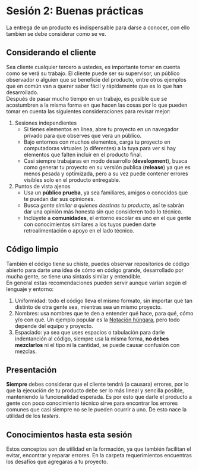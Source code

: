 # Sesión 2: Buenas prácticas
La entrega de un producto es indispensable para darse a conocer, con ello tambien se debe considerar como se ve.

## Considerando el cliente
Sea cliente cualquier tercero a ustedes, es importante tomar en cuenta como se verá su trabajo. El cliente puede ser su supervisor,
un público observador o alguien que se beneficie del producto, entre otros ejemplos que en común van a querer saber fácil y rápidamente
que es lo que han desarrollado.  
Después de pasar mucho tiempo en un trabajo, es posible que se acostumbren a la misma forma en que hacen las cosas
por lo que pueden tomar en cuenta las siguientes consideraciones para revisar mejor:
1. Sesiones independientes
    * Si tienes elementos en línea, abre tu proyecto en un navegador privado para que observes que vera un público.
    * Bajo entornos con muchos elementos, carga tu proyecto en computadoras virtuales (o diferentes) a la tuya para ver si hay 
    elementos que falten incluir en el producto final.
    * Casi siempre trabajaras en modo desarrollo (**development**), busca como generar tu proyecto en su versión publica 
    (**release**) ya que es menos pesada y optimizada, pero a su vez puede contener errores visibles solo en el producto entregable.
2. Puntos de vista ajenos
    * Usa un **público prueba**, ya sea familiares, amigos o conocidos que te puedan dar sus opiniones.
    * Busca *gente similar a quienes destinas tu producto*, así te sabrán dar una opinión más honesta sin que
    consideren todo lo técnico.
    * Inclúyete a **comunidades**, el entorno escolar es uno en el que gente con conocimientos similares a los tuyos
    pueden darte retroalimentación o apoyo en el lado técnico.
    
## Código limpio
También el código tiene su chiste, puedes observar repositorios de código abierto para darte una idea de cómo en código grande,
desarrollado por mucha gente, se tiene una sintaxis similar y entendible.  
En general estas recomendaciones pueden servir aunque varían según el lenguaje y entorno:
1. Uniformidad: todo el código lleva el mismo formato, sin importar que tan distinto de otra gente sea, mientras sea un 
mismo proyecto.
2. Nombres: usa nombres que te den a entender qué hace, para qué, cómo y/o con qué. Un ejemplo popular es 
la [Notación húngara](https://es.wikipedia.org/wiki/Notaci%C3%B3n_h%C3%BAngara), pero todo depende del equipo y proyecto.
3. Espaciado: ya sea que uses espacios o tabulación para darle indentanción al código, siempre usa la misma forma, **no
debes mezclarlos** ni el tipo ni la cantidad, se puede causar confusión con mezclas.

## Presentación
**Siempre** debes considerar que el cliente tendrá (o causara) errores, por lo que la ejecución de tu producto debe ser
lo más lineal y sencilla posible, manteniendo la funcionalidad esperada.
Es por esto que darle el producto a gente con poco conocimiento técnico sirve para encontrar los errores comunes que 
casi siempre no se le pueden ocurrir a uno. De esto nace la utilidad de los *testers*.

## Conocimientos hasta esta sesión
Estos conceptos son de utilidad en la formación, ya que también facilitan el evitar, encontrar y reparar errores.
En la carpeta requerimientos encuentras los desafíos que agregaras a tu proyecto.
